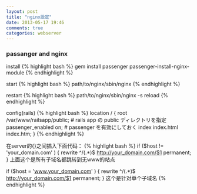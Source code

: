 ```yaml
---
layout: post
title: "nginx設定"
date: 2013-05-17 19:46
comments: true
categories: webserver
---
```

### passanger and nginx
install
{% highlight bash %}
gem install passenger
passenger-install-nginx-module
{% endhighlight %}

start
{% highlight bash %}
path/to/nginx/sbin/nginx
{% endhighlight %}

restart
{% highlight bash %}
path/to/nginx/sbin/nginx -s  reload
{% endhighlight %}

config(rails)
{% highlight bash %}
location / {
    root   /var/www/railsapp/public;   # rails app の public ディレクトリを指定
    passenger_enabled on;              # passenger を有効にしておく
    index  index.html index.htm;
}
{% endhighlight %}

在server的{}之间插入下面代码：
{% highlight bash %}
if ($host != 'your_domain.com' ) {
    rewrite ^/(.*)$ http://your_domain.com/$1 permanent;
}
上面这个是所有子域名都跳转到无www的站点

if ($host = 'www.your_domain.com' ) {
    rewrite ^/(.*)$ http://your_domain.com/$1 permanent;
}
这个是针对单个子域名
{% endhighlight %}
